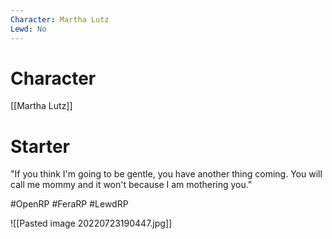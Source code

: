 ```yaml
---
Character: Martha Lutz
Lewd: No
---
```

# Character
[[Martha Lutz]]

# Starter
"If you think I'm going to be gentle, you have another thing coming. You will call me mommy and it won't because I am mothering you."
 
#OpenRP #FeraRP #LewdRP 

![[Pasted image 20220723190447.jpg]]